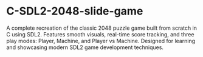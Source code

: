 # C-SDL2-2048-slide-game
A complete recreation of the classic 2048 puzzle game built from scratch in C using SDL2. Features smooth visuals, real-time score tracking, and three play modes: Player, Machine, and Player vs Machine. Designed for learning and showcasing modern SDL2 game development techniques.
